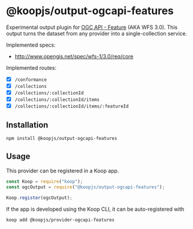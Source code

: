 # @koopjs/output-ogcapi-features

Experimental output plugin for [OGC API - Feature](https://github.com/opengeospatial/ogcapi-features) (AKA WFS 3.0). This output turns the dataset from any provider into a single-collection service.

Implemented specs:

- http://www.opengis.net/spec/wfs-1/3.0/req/core

Implemented routes:

- [x] `/conformance`
- [x] `/collections`
- [x] `/collections/:collectionId`
- [x] `/collections/:collectionId/items`
- [x] `/collections/:collectionId/items/:featureId`

## Installation

```
npm install @koopjs/output-ogcapi-features
```

## Usage

This provider can be registered in a Koop app.

```javascript
const Koop = require("koop");
const ogcOutput = require("@koopjs/output-ogcapi-features");

Koop.register(ogcOutput);
```

If the app is developed using the Koop CLI, it can be auto-registered with

```bash
koop add @koopjs/provider-ogcapi-features
```
